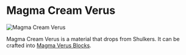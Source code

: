 # Magma Cream Verus

![Magma Cream Verus](item:betterwithaddons:material@6)

Magma Cream Verus is a material that drops from Shulkers. It can be crafted into [Magma Verus Blocks](../blocks/magmaverus.md).